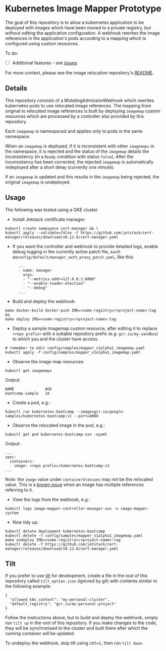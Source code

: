 # Kubernetes Image Mapper Prototype

The goal of this repository is to allow a kubernetes application to be deployed with images which
have been moved to a private registry, but _without editing_ the application configuration. A webhook rewrites
the image references in the application's pods according to a mapping which is configured using custom resources.

To do:
- [ ] Additional features - see [issues](https://github.com/pivotal/kubernetes-image-mapper/issues)

For more context, please see the image relocation repository's [README](https://github.com/pivotal/image-relocation).

## Details
This repository consists of a MutatingAdmissionWebhook which rewrites kubernetes pods to use relocated image
references.
The mapping from original to relocated image references is built by deploying `imagemap` custom resources
which are processed by a controller also provided by this repository.

Each `imagemap` is namespaced and applies only to pods in the same namespace.

When an `imagemap` is deployed, if it is inconsistent with other `imagemaps` in the namespace, it is rejected
and the status of the `imagemap` details the inconsistency (in a `Ready` condition with status `false`).
After the inconsistency has been corrected, the rejected `imagemap` is automatically redeployed after a
short delay (currently one minute).

If an `imagemap` is updated and this results in the `imagemap` being rejected, the original `imagemap` is undeployed.

## Usage

The following was tested using a GKE cluster.

* Install Jetstack certificate manager:
```
kubectl create namespace cert-manager && \
kubectl apply --validate=false -f https://github.com/jetstack/cert-manager/releases/download/v0.12.0/cert-manager.yaml
```

* If you want the controller and webhook to provide detailed logs, enable debug logging in the currently active patch
file, such as`config/default/manager_auth_proxy_patch.yaml`, like this:
```
      ...
      - name: manager
        args:
        - "--metrics-addr=127.0.0.1:8080"
        - "--enable-leader-election"
        - "--debug"
      ...
```

* Build and deploy the webhook:
```
make docker-build docker-push IMG=<some-registry>/<project-name>:tag &&
make deploy IMG=<some-registry>/<project-name>:tag
```

* Deploy a sample imagemap custom resource, after editing it to replace `<repo prefix>` with a suitable repository
prefix (e.g. `gcr.io/my-sandbox`) to which you and the cluster have access:
```
# remember to edit config/samples/mapper_v1alpha1_imagemap.yaml
kubectl apply -f config/samples/mapper_v1alpha1_imagemap.yaml
```

* Observe the image map resources:
```
kubectl get imagemaps
```
Output:
```
NAME              AGE
bootcamp-sample   1m
```

* Create a pod, e.g.:
```
kubectl run kubernetes-bootcamp --image=gcr.io/google-samples/kubernetes-bootcamp:v1 --port=8080
```

* Observe the relocated image in the pod, e.g.:
```
kubectl get pod kubernetes-bootcamp-xxx -oyaml
```
Output:
```
...
spec:
  containers:
  - image: <repo prefix>/kubernetes-bootcamp:v1
...
```

Note: the `image` value under `containerStatuses` may not be the relocated value. This is a [known issue](https://github.com/kubernetes/kubernetes/issues/51017) when an image has multiple references referring to it. 

* View the logs from the webhook, e.g.:
```
kubectl logs image-mapper-controller-manager-xxx -n image-mapper-system
```

* Now tidy up:
```
kubectl delete deployment kubernetes-bootcamp
kubectl delete -f config/samples/mapper_v1alpha1_imagemap.yaml
make undeploy IMG=<some-registry>/<project-name>:tag
kubectl delete -f https://github.com/jetstack/cert-manager/releases/download/v0.12.0/cert-manager.yaml
```

## Tilt

If you prefer to use [tilt](https://tilt.dev/) for development, create a file in the root of this repository called
`tilt_option.json` (ignored by git) with contents similar to the following example:
```
{
  "allowed_k8s_context": "my-personal-cluster",
  "default_registry": "gcr.io/my-personal-project"
}
```

Follow the instructions above, but to build and deploy the webhook, simply run `tilt up`
in the root of this repository. If you make changes to the code, they will be synchronised
to the cluster and built there after which the running container will be updated.

To undeploy the webhook, stop tilt using ctrl+c, then run `tilt down`.